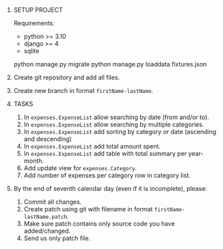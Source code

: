 1. SETUP PROJECT

   Requirements:
   - python >= 3.10
   - django >= 4
   - sqlite
   
   python manage.py migrate
   python manage.py loaddata fixtures.json

2. Create git repository and add all files.
3. Create new branch in format `firstName-lastName`.
4. TASKS

   1. In `expenses.ExpenseList` allow searching by date (from and/or to).
   2. In `expenses.ExpenseList` allow searching by multiple categories.
   3. In `expenses.ExpenseList` add sorting by category or date (ascending and descending)
   4. In `expenses.ExpenseList` add total amount spent.
   5. In `expenses.ExpenseList` add table with total summary per year-month.
   6. Add update view for `expenses.Category`.
   7. Add number of expenses per category row in category list.

5. By the end of seventh calendar day (even if it is incomplete), please:
   1. Commit all changes.
   2. Create patch using git with filename in format `firstName-lastName.patch`.
   3. Make sure patch contains only source code you have added/changed.
   4. Send us only patch file.
 